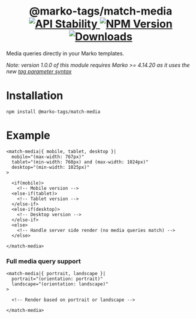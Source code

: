 <h1 align="center">
  <!-- Logo -->
  <br/>
  @marko-tags/match-media
	<br/>

  <!-- Stability -->
  <a href="https://nodejs.org/api/documentation.html#documentation_stability_index">
    <img src="https://img.shields.io/badge/stability-stable-green.svg" alt="API Stability"/>
  </a>
  <!-- NPM Version -->
  <a href="https://npmjs.org/package/@marko-tags/match-media">
    <img src="https://img.shields.io/npm/v/@marko-tags/match-media.svg" alt="NPM Version"/>
  </a>
  <!-- Downloads -->
  <a href="https://npmjs.org/package/@marko-tags/match-media">
    <img src="https://img.shields.io/npm/dm/@marko-tags/match-media.svg" alt="Downloads"/>
  </a>
</h1>

Media queries directly in your Marko templates.

_Note: version 1.0.0 of this module requires Marko >= 4.14.20 as it uses the new [tag parameter syntax](https://markojs.com/docs/syntax#parameters)_

# Installation

```console
npm install @marko-tags/match-media
```

# Example

```marko
<match-media|{ mobile, tablet, desktop }|
  mobile="(max-width: 767px)"
  tablet="(min-width: 768px) and (max-width: 1024px)"
  desktop="(min-width: 1025px)"
>

  <if(mobile)>
    <!-- Mobile version -->
  <else-if(tablet)>
    <!-- Tablet version -->
  </else-if>
  <else-if(desktop)>
    <!-- Desktop version -->
  </else-if>
  <else>
    <!-- Handle server side render (no media queries match) -->
  </else>

</match-media>
```

### Full media query support

```marko
<match-media|{ portrait, landscape }|
  portrait="(orientation: portrait)"
  landscape="(orientation: landscape)"
>

  <!-- Render based on portrait or landscape -->

</match-media>
```
